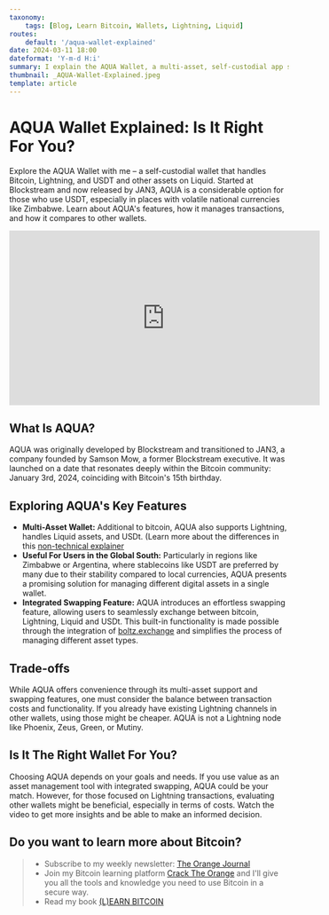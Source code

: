 ```yaml
---
taxonomy:
    tags: [Blog, Learn Bitcoin, Wallets, Lightning, Liquid]
routes:
    default: '/aqua-wallet-explained'
date: 2024-03-11 18:00
dateformat: 'Y-m-d H:i'
summary: I explain the AQUA Wallet, a multi-asset, self-custodial app simplifying Bitcoin, Lightning, USDT, and Liquid payments with integrated swapping functionality.
thumbnail: _AQUA-Wallet-Explained.jpeg
template: article 
---
```


# AQUA Wallet Explained: Is It Right For You?

Explore the AQUA Wallet with me – a self-custodial wallet that handles Bitcoin, Lightning, and USDT and other assets on Liquid. Started at Blockstream and now released by JAN3, AQUA is a considerable option for those who use USDT, especially in places with volatile national currencies like Zimbabwe. Learn about AQUA's features, how it manages transactions, and how it compares to other wallets. 

<iframe width="560" height="315" src="https://www.youtube.com/embed/kzBawGXwxZ8" title="YouTube video player" frameborder="0" allow="accelerometer; autoplay; clipboard-write; encrypted-media; gyroscope; picture-in-picture; web-share" allowfullscreen></iframe>

## What Is AQUA?

AQUA was originally developed by Blockstream and transitioned to JAN3, a company founded by Samson Mow, a former Blockstream executive. It was launched on a date that resonates deeply within the Bitcoin community: January 3rd, 2024, coinciding with Bitcoin's 15th birthday.

## Exploring AQUA's Key Features

* **Multi-Asset Wallet:** Additional to bitcoin, AQUA also supports Lightning, handles Liquid assets, and USDt. (Learn more about the differences in this [non-technical explainer](https://anitaposch.com/difference-bitcoin-lightning-liquid-ecash-2)
* **Useful For Users in the Global South:** Particularly in regions like Zimbabwe or Argentina, where stablecoins like USDT are preferred by many due to their stability compared to local currencies, AQUA presents a promising solution for managing different digital assets in a single wallet.
* **Integrated Swapping Feature:** AQUA introduces an effortless swapping feature, allowing users to seamlessly exchange between bitcoin, Lightning, Liquid and USDt. This built-in functionality is made possible through the integration of [boltz.exchange](https://boltz.exchange/) and simplifies the process of managing different asset types.

## Trade-offs
While AQUA offers convenience through its multi-asset support and swapping features, one must consider the balance between transaction costs and functionality. If you already have existing Lightning channels in other wallets, using those might be cheaper. AQUA is not a Lightning node like Phoenix, Zeus, Green, or Mutiny.

## Is It The Right Wallet For You?
Choosing AQUA depends on your goals and needs. If you use value as an asset management tool with integrated swapping, AQUA could be your match. However, for those focused on Lightning transactions, evaluating other wallets might be beneficial, especially in terms of costs. Watch the video to get more insights and be able to make an informed decision.

## Do you want to learn more about Bitcoin? 

> * Subscribe to my weekly newsletter: [The Orange Journal](https://anita.link/news)
> * Join my Bitcoin learning platform [Crack The Orange](https://cracktheorange.com) and I'll give you all the tools and knowledge you need to use Bitcoin in a secure way.
> * Read my book [(L)EARN BITCOIN](https://learnbitcoin.link/)




